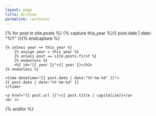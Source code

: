 ```yaml
---
layout: page
title: Archive
permalink: /archive/
---
```


<div>
{% for post in site.posts %}
	{% capture this_year %}{{ post.date | date: "%Y" }}{% endcapture %}

	{% unless year == this_year %}
		{% assign year = this_year %}
		{% unless post == site.posts.first %}
		{% endunless %}
		<h2 id="{{ year }}">{{ year }}</h2>
	{% endunless %}

	<time datetime="{{ post.date | date:"%Y-%m-%d" }}">
	{{ post.date | date:"%Y-%m-%d" }}
	</time>

	<a href="{{ post.url }}">{{ post.title | capitalize}}</a>
	<br />
{% endfor %}
</div>